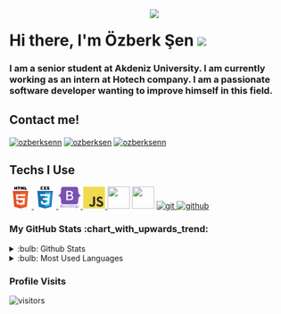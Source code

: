 <img src="https://images-wixmp-ed30a86b8c4ca887773594c2.wixmp.com/f/84c2c23f-97f9-4c50-acb6-0be4165f58c4/davcclo-0463fa59-e751-40c9-98bc-d2e72ddb46c1.gif?token=eyJ0eXAiOiJKV1QiLCJhbGciOiJIUzI1NiJ9.eyJzdWIiOiJ1cm46YXBwOjdlMGQxODg5ODIyNjQzNzNhNWYwZDQxNWVhMGQyNmUwIiwiaXNzIjoidXJuOmFwcDo3ZTBkMTg4OTgyMjY0MzczYTVmMGQ0MTVlYTBkMjZlMCIsIm9iaiI6W1t7InBhdGgiOiJcL2ZcLzg0YzJjMjNmLTk3ZjktNGM1MC1hY2I2LTBiZTQxNjVmNThjNFwvZGF2Y2Nsby0wNDYzZmE1OS1lNzUxLTQwYzktOThiYy1kMmU3MmRkYjQ2YzEuZ2lmIn1dXSwiYXVkIjpbInVybjpzZXJ2aWNlOmZpbGUuZG93bmxvYWQiXX0.xs7YtyA8Y8N8HMpJA8D_udvY5oR-wwpxb2Ir2Fk1QXs" align="right" width="50%" >

<h1 align="left">Hi there, I'm Özberk Şen <img src = "https://raw.githubusercontent.com/MartinHeinz/MartinHeinz/master/wave.gif" width = 35px> </h1>
<h3 align="left">I am a senior student at Akdeniz University. I am currently working as an intern at Hotech company. I am a passionate software developer wanting to improve himself in this field.
</h3>

<div size='25px'> 
<p align='left'>
<h2 align='left'> Contact me! </h2>
<a href="https://www.instagram.com/ozberksen/" target="blank"><img align="center" src="https://raw.githubusercontent.com/rahuldkjain/github-profile-readme-generator/master/src/images/icons/Social/instagram.svg" alt="ozberksenn" height="30" width="40" /></a>
<a href="www.linkedin.com/in/ozberksen" target="blank"><img align="center" src="https://raw.githubusercontent.com/rahuldkjain/github-profile-readme-generator/master/src/images/icons/Social/linked-in-alt.svg" alt="ozberksen" height="30" width="40" /></a></a>
<a href="https://www.hackerrank.com/ozberk7964" target="blank"><img align="center" src="https://raw.githubusercontent.com/rahuldkjain/github-profile-readme-generator/master/src/images/icons/Social/hackerrank.svg" alt="ozberksenn" height="50" width="60" /></a>
</p>
</div>

<div size='25px'>
<p align='left'>
<h2 align='left''> Techs I Use  </h2>
<p align="left"> <a href="https://www.w3.org/html/" target="_blank"> <img src="https://raw.githubusercontent.com/devicons/devicon/master/icons/html5/html5-original-wordmark.svg" alt="html5" width="40" height="40"/> </a><a href="https://www.w3schools.com/css/" target="_blank"> <img src="https://raw.githubusercontent.com/devicons/devicon/master/icons/css3/css3-original-wordmark.svg" alt="css3" width="40" height="40"/> </a><a href="https://getbootstrap.com" target="_blank"> <img src="https://raw.githubusercontent.com/devicons/devicon/master/icons/bootstrap/bootstrap-plain-wordmark.svg" alt="bootstrap" width="40" height="40"/> </a><a href="https://developer.mozilla.org/en-US/docs/Web/JavaScript" target="_blank"> <img src="https://raw.githubusercontent.com/devicons/devicon/master/icons/javascript/javascript-original.svg" alt="javascript" width="40" height="40"/> </a>
            <img src="https://cdn.jsdelivr.net/gh/devicons/devicon/icons/python/python-original.svg" width="40" height="40"/>
            <img src="https://cdn.jsdelivr.net/gh/devicons/devicon/icons/postgresql/postgresql-original.svg"  width="40" height="40"/>
          <a href="https://git-scm.com/" target="_blank"> <img src="https://www.vectorlogo.zone/logos/git-scm/git-scm-icon.svg" alt="git" width="40" height="40"/> </a>   <a href="https://github.com" target="_blank"> <img src="https://raw.githubusercontent.com/rahulbanerjee26/githubAboutMeGenerator/main/icons/github.svg" alt="github" width="40" height="40"/> </a></p>
</p>
</div>
                 
<h3>My GitHub Stats :chart_with_upwards_trend:</h3>
<p align="center"><details>
<summary>:bulb: Github Stats</summary>
<img src="https://github-readme-stats.vercel.app/api?username=Ozberksenn&theme=tokyonight" >
</details>

<details>
<summary>:bulb: Most Used Languages</summary>
<img src="https://github-readme-stats.vercel.app/api/top-langs/?username=Ozberksenn&langs_count=10&theme=tokyonight&layout=compact" alt="Ozberksenn :: Top Langs" />
</details></p>
          
<h3>Profile Visits</h3>

![visitors](https://komarev.com/ghpvc/?username=Ozberksenn&color=blue)
